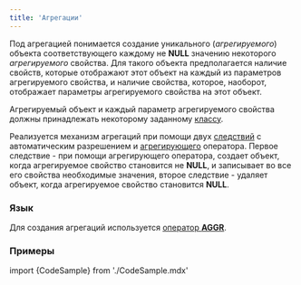 ```yaml
---
title: 'Агрегации'
---
```


Под агрегацией понимается создание уникального (*агрегируемого*) объекта соответствующего каждому не **NULL** значению некоторого *агрегируемого* свойства. Для такого объекта предполагается наличие свойств, которые отображают этот объект на каждый из параметров агрегируемого свойства, и наличие свойства, которое, наоборот, отображает параметры агрегируемого свойства на этот объект. 

Агрегируемый объект и каждый параметр агрегируемого свойства должны принадлежать некоторому заданному [классу](Классы.md).

Реализуется механизм агрегаций при помощи двух [следствий](Простые_ограничения.md) с автоматическим разрешением и [агрегирующего](Группировка_GROUP.md) оператора. Первое следствие - при помощи агрегирующего оператора, создает объект, когда агрегируемое свойство становится не **NULL**, и записывает во все его свойства необходимые значения, второе следствие - удаляет объект, когда агрегируемое свойство становится **NULL**.

### Язык

Для создания агрегаций используется [оператор **AGGR**](Оператор_AGGR.md).

### Примеры

import {CodeSample} from './CodeSample.mdx'

<CodeSample url="https://ru-documentation.lsfusion.org/sample?file=AggregationSample&block=aggr"/>
